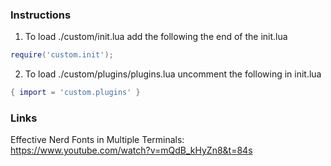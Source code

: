 ### Instructions

1. To load ./custom/init.lua add the following the end of the init.lua
```lua
require('custom.init');
```

2. To load ./custom/plugins/plugins.lua uncomment the following in init.lua
```lua
{ import = 'custom.plugins' }
```

### Links

Effective Nerd Fonts in Multiple Terminals: https://www.youtube.com/watch?v=mQdB_kHyZn8&t=84s
